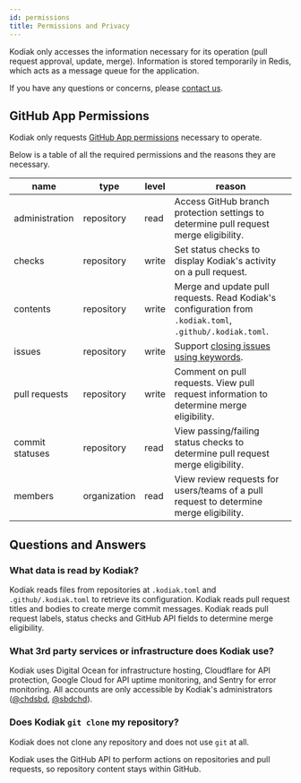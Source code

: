 ```yaml
---
id: permissions
title: Permissions and Privacy
---
```


Kodiak only accesses the information necessary for its operation (pull request approval, update, merge). Information is stored temporarily in Redis, which acts as a message queue for the application.

If you have any questions or concerns, please [contact us](/help).

## GitHub App Permissions

Kodiak only requests [GitHub App permissions](https://developer.github.com/apps/building-github-apps/creating-github-apps-using-url-parameters/#github-app-permissions) necessary to operate.

Below is a table of all the required permissions and the reasons they are necessary.

| name            | type         | level | reason                                                                                                   |
| --------------- | ------------ | ----- | -------------------------------------------------------------------------------------------------------- |
| administration  | repository   | read  | Access GitHub branch protection settings to determine pull request merge eligibility.                    |
| checks          | repository   | write | Set status checks to display Kodiak's activity on a pull request.                                        |
| contents        | repository   | write | Merge and update pull requests. Read Kodiak's configuration from `.kodiak.toml`, `.github/.kodiak.toml`. |
| issues          | repository   | write | Support [closing issues using keywords][issue-keywords].                                                 |
| pull requests   | repository   | write | Comment on pull requests. View pull request information to determine merge eligibility.                  |
| commit statuses | repository   | read  | View passing/failing status checks to determine pull request merge eligibility.                          |
| members         | organization | read  | View review requests for users/teams of a pull request to determine merge eligibility.                   |

[issue-keywords]: https://help.github.com/en/articles/closing-issues-using-keywords

## Questions and Answers

### What data is read by Kodiak?

Kodiak reads files from repositories at `.kodiak.toml` and `.github/.kodiak.toml` to retrieve its configuration. Kodiak reads pull request titles and bodies to create merge commit messages. Kodiak reads pull request labels, status checks and GitHub API fields to determine merge eligibility.

### What 3rd party services or infrastructure does Kodiak use?

Kodiak uses Digital Ocean for infrastructure hosting, Cloudflare for API protection, Google Cloud for API uptime monitoring, and Sentry for error monitoring. All accounts are only accessible by Kodiak's administrators ([@chdsbd](https://github.com/chdsbd), [@sbdchd](https://github.com/sbdchd)).

### Does Kodiak `git clone` my repository?

Kodiak does not clone any repository and does not use `git` at all.

Kodiak uses the GitHub API to perform actions on repositories and pull requests, so repository content stays within GitHub.
